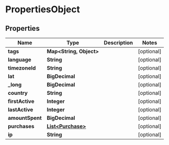 

# PropertiesObject


## Properties

| Name | Type | Description | Notes |
|------------ | ------------- | ------------- | -------------|
|**tags** | **Map&lt;String, Object&gt;** |  |  [optional] |
|**language** | **String** |  |  [optional] |
|**timezoneId** | **String** |  |  [optional] |
|**lat** | **BigDecimal** |  |  [optional] |
|**_long** | **BigDecimal** |  |  [optional] |
|**country** | **String** |  |  [optional] |
|**firstActive** | **Integer** |  |  [optional] |
|**lastActive** | **Integer** |  |  [optional] |
|**amountSpent** | **BigDecimal** |  |  [optional] |
|**purchases** | [**List&lt;Purchase&gt;**](Purchase.md) |  |  [optional] |
|**ip** | **String** |  |  [optional] |



